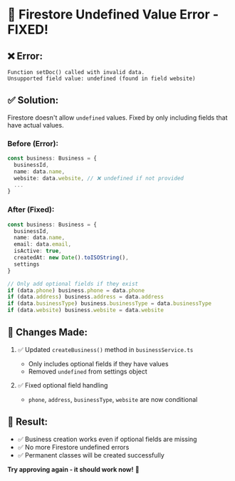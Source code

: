 # 🔧 Firestore Undefined Value Error - FIXED!

## ❌ **Error:**
```
Function setDoc() called with invalid data. 
Unsupported field value: undefined (found in field website)
```

## ✅ **Solution:**

Firestore doesn't allow `undefined` values. Fixed by only including fields that have actual values.

### **Before (Error):**
```typescript
const business: Business = {
  businessId,
  name: data.name,
  website: data.website, // ❌ undefined if not provided
  ...
}
```

### **After (Fixed):**
```typescript
const business: Business = {
  businessId,
  name: data.name,
  email: data.email,
  isActive: true,
  createdAt: new Date().toISOString(),
  settings
}

// Only add optional fields if they exist
if (data.phone) business.phone = data.phone
if (data.address) business.address = data.address
if (data.businessType) business.businessType = data.businessType
if (data.website) business.website = data.website
```

## 📝 **Changes Made:**

1. ✅ Updated `createBusiness()` method in `businessService.ts`
   - Only includes optional fields if they have values
   - Removed `undefined` from settings object

2. ✅ Fixed optional field handling
   - `phone`, `address`, `businessType`, `website` are now conditional

## 🎯 **Result:**

- ✅ Business creation works even if optional fields are missing
- ✅ No more Firestore undefined errors
- ✅ Permanent classes will be created successfully

**Try approving again - it should work now!** 🚀

